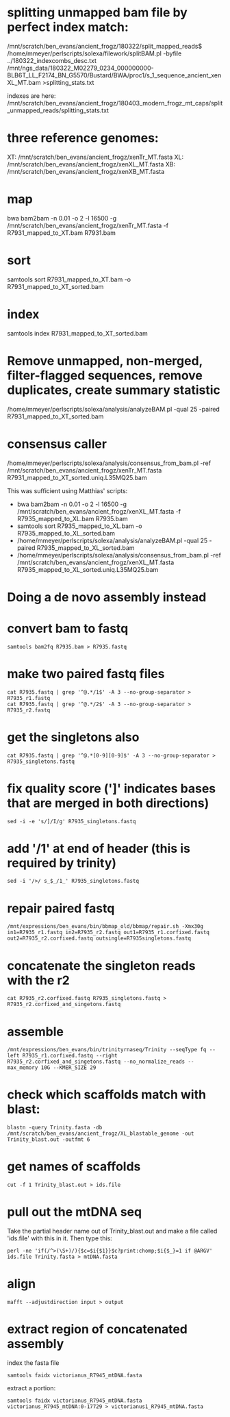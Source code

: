 # splitting unmapped bam file by perfect index match:
/mnt/scratch/ben_evans/ancient_frogz/180322/split_mapped_reads$ /home/mmeyer/perlscripts/solexa/filework/splitBAM.pl -byfile ../180322_indexcombs_desc.txt /mnt/ngs_data/180322_M02279_0234_000000000-BLB6T_LL_F2174_BN_G5570/Bustard/BWA/proc1/s_1_sequence_ancient_xenXL_MT.bam >splitting_stats.txt

indexes are here: /mnt/scratch/ben_evans/ancient_frogz/180403_modern_frogz_mt_caps/split_unmapped_reads/splitting_stats.txt

# three reference genomes:
XT: /mnt/scratch/ben_evans/ancient_frogz/xenTr_MT.fasta
XL: /mnt/scratch/ben_evans/ancient_frogz/xenXL_MT.fasta
XB: /mnt/scratch/ben_evans/ancient_frogz/xenXB_MT.fasta

# map 
bwa bam2bam -n 0.01 -o 2 -l 16500 -g /mnt/scratch/ben_evans/ancient_frogz/xenTr_MT.fasta -f R7931_mapped_to_XT.bam R7931.bam

# sort
samtools sort R7931_mapped_to_XT.bam -o R7931_mapped_to_XT_sorted.bam

# index
samtools index R7931_mapped_to_XT_sorted.bam

# Remove unmapped, non-merged, filter-flagged sequences, remove duplicates, create summary statistic
/home/mmeyer/perlscripts/solexa/analysis/analyzeBAM.pl -qual 25 -paired R7931_mapped_to_XT_sorted.bam 

# consensus caller
/home/mmeyer/perlscripts/solexa/analysis/consensus_from_bam.pl -ref /mnt/scratch/ben_evans/ancient_frogz/xenTr_MT.fasta R7931_mapped_to_XT_sorted.uniq.L35MQ25.bam


This was sufficient using Matthias' scripts:
* bwa bam2bam -n 0.01 -o 2 -l 16500 -g /mnt/scratch/ben_evans/ancient_frogz/xenXL_MT.fasta -f R7935_mapped_to_XL.bam R7935.bam
* samtools sort R7935_mapped_to_XL.bam -o R7935_mapped_to_XL_sorted.bam
* /home/mmeyer/perlscripts/solexa/analysis/analyzeBAM.pl -qual 25 -paired R7935_mapped_to_XL_sorted.bam 
* /home/mmeyer/perlscripts/solexa/analysis/consensus_from_bam.pl -ref /mnt/scratch/ben_evans/ancient_frogz/xenXL_MT.fasta R7935_mapped_to_XL_sorted.uniq.L35MQ25.bam

# Doing a de novo assembly instead
# convert bam to fastq
```
samtools bam2fq R7935.bam > R7935.fastq
```
# make two paired fastq files
```
cat R7935.fastq | grep '^@.*/1$' -A 3 --no-group-separator > R7935_r1.fastq
cat R7935.fastq | grep '^@.*/2$' -A 3 --no-group-separator > R7935_r2.fastq
```
# get the singletons also
```
cat R7935.fastq | grep '^@.*[0-9][0-9]$' -A 3 --no-group-separator > R7935_singletons.fastq

```
# fix quality score (']' indicates bases that are merged in both directions)
```
sed -i -e 's/]/I/g' R7935_singletons.fastq
```
# add '/1' at end of header (this is required by trinity)
```
sed -i '/>/ s_$_/1_' R7935_singletons.fastq
```

# repair paired fastq
```
/mnt/expressions/ben_evans/bin/bbmap_old/bbmap/repair.sh -Xmx30g in1=R7935_r1.fastq in2=R7935_r2.fastq out1=R7935_r1.corfixed.fastq out2=R7935_r2.corfixed.fastq outsingle=R7935singletons.fastq
```
# concatenate the singleton reads with the r2
```
cat R7935_r2.corfixed.fastq R7935_singletons.fastq > R7935_r2.corfixed_and_singetons.fastq
```
# assemble 
```
/mnt/expressions/ben_evans/bin/trinityrnaseq/Trinity --seqType fq --left R7935_r1.corfixed.fastq --right R7935_r2.corfixed_and_singetons.fastq --no_normalize_reads --max_memory 10G --KMER_SIZE 29
```
# check which scaffolds match with blast:
```
blastn -query Trinity.fasta -db /mnt/scratch/ben_evans/ancient_frogz/XL_blastable_genome -out Trinity_blast.out -outfmt 6
```
# get names of scaffolds
```
cut -f 1 Trinity_blast.out > ids.file
```

# pull out the mtDNA seq

Take the partial header name out of Trinity_blast.out and make a file called 'ids.file' with this in it. Then type this:
```
perl -ne 'if(/^>(\S+)/){$c=$i{$1}}$c?print:chomp;$i{$_}=1 if @ARGV' ids.file Trinity.fasta > mtDNA.fasta
```
# align
```
mafft --adjustdirection input > output
```

# extract region of concatenated assembly
index the fasta file
```
samtools faidx victorianus_R7945_mtDNA.fasta
```
extract a portion:
```
samtools faidx victorianus_R7945_mtDNA.fasta victorianus_R7945_mtDNA:0-17729 > victorianus1_R7945_mtDNA.fasta
```
